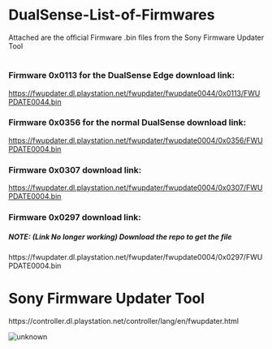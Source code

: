 # DualSense-List-of-Firmwares
Attached are the official Firmware .bin files from the Sony Firmware Updater Tool
<h1></h1>

### Firmware 0x0113 for the DualSense Edge download link: 
https://fwupdater.dl.playstation.net/fwupdater/fwupdate0044/0x0113/FWUPDATE0044.bin

### Firmware 0x0356 for the normal DualSense download link: 
https://fwupdater.dl.playstation.net/fwupdater/fwupdate0004/0x0356/FWUPDATE0004.bin

### Firmware 0x0307 download link: 
https://fwupdater.dl.playstation.net/fwupdater/fwupdate0004/0x0307/FWUPDATE0004.bin

### Firmware 0x0297 download link: 
<h5>NOTE: (Link No longer working) Download the repo to get the file</h5>
https://fwupdater.dl.playstation.net/fwupdater/fwupdate0004/0x0297/FWUPDATE0004.bin

<h1>Sony Firmware Updater Tool</h1>
https://controller.dl.playstation.net/controller/lang/en/fwupdater.html


![unknown](https://user-images.githubusercontent.com/4289084/164345895-e3e895df-214a-4327-8da6-51a4345414ea.png)
